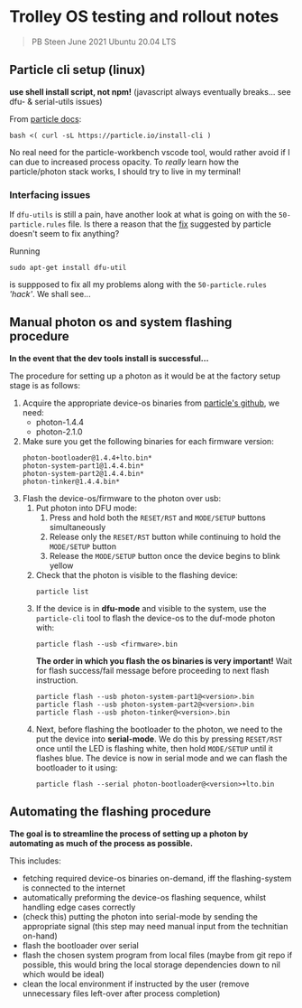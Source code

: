 # Trolley OS testing and rollout notes

> PB Steen
> June 2021
> Ubuntu 20.04 LTS

## Particle cli setup (linux)

**use shell install script, not npm!** (javascript always eventually breaks... see dfu- & serial-utils issues)

From [particle docs](https://docs.particle.io/tutorials/developer-tools/cli/#installing):

```shell
bash <( curl -sL https://particle.io/install-cli )
```

No real need for the particle-workbench vscode tool, would rather avoid if I can due to increased process opacity.
To *really* learn how the particle/photon stack works, I should try to live in my terminal!


### Interfacing issues

If `dfu-utils` is still a pain, have another look at what is going on with the `50-particle.rules` file.
Is there a reason that the [fix](https://support.particle.io/hc/en-us/articles/360039251394/) suggested by particle doesn't seem to fix anything?

Running

```shell
sudo apt-get install dfu-util
```

is suppposed to fix all my problems along with the `50-particle.rules` *'hack'*.
We shall see...


## Manual photon os and system flashing procedure

**In the event that the dev tools install is successful...**

The procedure for setting up a photon as it would be at the factory setup stage is as follows:

1. Acquire the appropriate device-os binaries from [particle's github](https://github.com/particle-iot/device-os/releases), we need:
	- photon-1.4.4
	- photon-2.1.0
2. Make sure you get the following binaries for each firmware version:
	```shell
	photon-bootloader@1.4.4+lto.bin*
	photon-system-part1@1.4.4.bin*
	photon-system-part2@1.4.4.bin*
	photon-tinker@1.4.4.bin*
	```
3. Flash the device-os/firmware to the photon over usb:
	1. Put photon into DFU mode:
		1. Press and hold both the `RESET/RST` and `MODE/SETUP` buttons simultaneously
		2. Release only the `RESET/RST` button while continuing to hold the `MODE/SETUP` button
		3. Release the `MODE/SETUP` button once the device begins to blink yellow
	2. Check that the photon is visible to the flashing device:
		```shell
		particle list
		```
	3. If the device is in **dfu-mode** and visible to the system, use the `particle-cli` tool to flash the device-os to the duf-mode photon with:
		```shell
		particle flash --usb <firmware>.bin
		```
		**The order in which you flash the os binaries is very important!** Wait for flash success/fail message before proceeding to next flash instruction.
		```shell
		particle flash --usb photon-system-part1@<version>.bin
		particle flash --usb photon-system-part2@<version>.bin
		particle flash --usb photon-tinker@<version>.bin
		```
	4. Next, before flashing the bootloader to the photon, we need to the put the device into **serial-mode**. We do this by pressing `RESET/RST` once until the LED is flashing white, then hold `MODE/SETUP` until it flashes blue. The device is now in serial mode and we can flash the bootloader to it using:
		```shell
		particle flash --serial photon-bootloader@<version>+lto.bin
		```


## Automating the flashing procedure

**The goal is to streamline the process of setting up a photon by automating as much of the process as possible.**

This includes:

- fetching required device-os binaries on-demand, iff the flashing-system is connected to the internet
- automatically preforming the device-os flashing sequence, whilst handling edge cases correctly
- (check this) putting the photon into serial-mode by sending the appropriate signal (this step may need manual input from the technitian on-hand)
- flash the bootloader over serial
- flash the chosen system program from local files (maybe from git repo if possible, this would bring the local storage dependencies down to nil which would be ideal)
- clean the local environment if instructed by the user (remove unnecessary files left-over after process completion)

